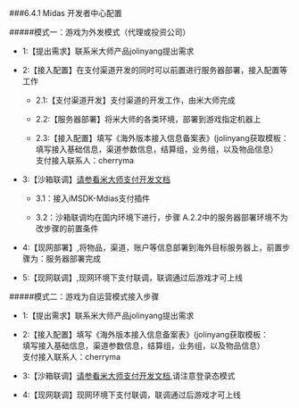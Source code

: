 ###6.4.1 Midas 开发者中心配置

#####模式一：游戏为外发模式（代理或投资公司）

  * 1:【提出需求】联系米大师产品jolinyang提出需求
  
  * 2:【接入配置】在支付渠道开发的同时可以前置进行服务器部署，接入配置等工作
  
    * 2.1:【支付渠道开发】支付渠道的开发工作，由米大师完成
    
    * 2.2:【服务器部署】将米大师的各类环境，部署到游戏指定机器上
    
    * 2.3:【接入配置】填写《海外版本接入信息备案表》(jolinyang获取模板：   
        填写接入基础信息，渠道参数信息，结算组，业务组，以及物品信息）   
        支付接入联系人：cherryma

  * 3:【沙箱联调】[请参看米大师支付开发文档](../../Unity/Module/pay.md)   
    
    * 3.1：接入iMSDK-Mdias支付插件
    
    * 3.2：沙箱联调均在国内环境下进行，步骤 A.2.2中的服务器部署环境不为改步骤的前置条件
   
  * 4:【现网部署】,将物品，渠道，账户等信息部署到海外目标服务器上，前置步骤为：服务器部署完成 
    
  * 5:【现网联调】,现网环境下支付联调，联调通过后游戏才可上线



#####模式二：游戏为自运营模式接入步骤

  * 1:【提出需求】联系米大师产品jolinyang提出需求
    
  * 2:【接入配置】填写《海外版本接入信息备案表》(jolinyang获取模板：   
      填写接入基础信息，渠道参数信息，结算组，业务组，以及物品信息）   
      支付接入联系人：cherryma

  * 3:【沙箱联调】[请参看米大师支付开发文档](../../Unity/Module/pay.md),请注意登录态模式
     
  * 4:【现网联调】现网环境下支付联调，联调通过后游戏才可上线
